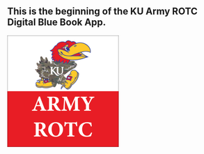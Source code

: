 
<h2>This is the beginning of the KU Army ROTC Digital Blue Book App.</h2>
<img src="ARMYROTCLOGO.png" alt="Army ROTC Logo" style="width:256px;height:256px;">
